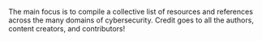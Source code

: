 The main focus is to compile a collective list of resources and references across the many domains of cybersecurity. 
Credit goes to all the authors, content creators, and contributors!

